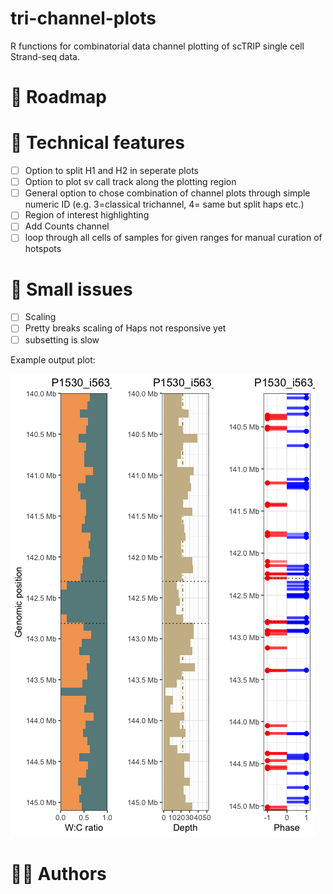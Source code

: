 # tri-channel-plots
R functions for combinatorial data channel plotting of scTRIP single cell Strand-seq data.

# 📆 Roadmap

# 📕 Technical features

- [ ] Option to split H1 and H2 in seperate plots
- [ ] Option to plot sv call track along the plotting region
- [ ] General option to chose combination of channel plots through simple numeric ID (e.g. 3=classical trichannel, 4= same but split haps etc.)
- [ ] Region of interest highlighting
- [ ] Add Counts channel
- [ ] loop through all cells of samples for given ranges for manual curation of hotspots

# 🛑 Small issues

- [ ] Scaling
- [ ] Pretty breaks scaling of Haps not responsive yet
- [ ] subsetting is slow

Example output plot:

![trichannelplot](tri_channel_plot.png)

# 💂‍♂️ Authors
